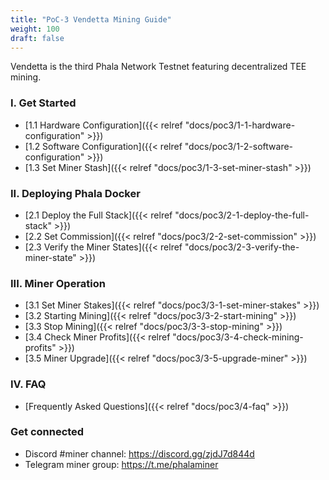 ```yaml
---
title: "PoC-3 Vendetta Mining Guide"
weight: 100
draft: false
---
```


Vendetta is the third Phala Network Testnet featuring decentralized TEE mining.

### I. Get Started

- [1.1 Hardware Configuration]({{< relref "docs/poc3/1-1-hardware-configuration" >}})
- [1.2 Software Configuration]({{< relref "docs/poc3/1-2-software-configuration" >}})
- [1.3 Set Miner Stash]({{< relref "docs/poc3/1-3-set-miner-stash" >}})

### II. Deploying Phala Docker

- [2.1 Deploy the Full Stack]({{< relref "docs/poc3/2-1-deploy-the-full-stack" >}})
- [2.2 Set Commission]({{< relref "docs/poc3/2-2-set-commission" >}})
- [2.3 Verify the Miner States]({{< relref "docs/poc3/2-3-verify-the-miner-state" >}})

### III. Miner Operation

- [3.1 Set Miner Stakes]({{< relref "docs/poc3/3-1-set-miner-stakes" >}})
- [3.2 Starting Mining]({{< relref "docs/poc3/3-2-start-mining" >}})
- [3.3 Stop Mining]({{< relref "docs/poc3/3-3-stop-mining" >}})
- [3.4 Check Miner Profits]({{< relref "docs/poc3/3-4-check-mining-profits" >}})
- [3.5 Miner Upgrade]({{< relref "docs/poc3/3-5-upgrade-miner" >}})

### IV. FAQ

- [Frequently Asked Questions]({{< relref "docs/poc3/4-faq" >}})

### Get connected

- Discord #miner channel: <https://discord.gg/zjdJ7d844d>
- Telegram miner group: <https://t.me/phalaminer>
